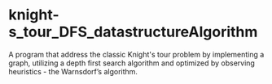 # knight-s_tour_DFS_datastructureAlgorithm
A program that address the classic Knight's tour problem by implementing a graph,
utilizing a depth first search algorithm and optimized by observing heuristics -
the Warnsdorf’s algorithm.  
